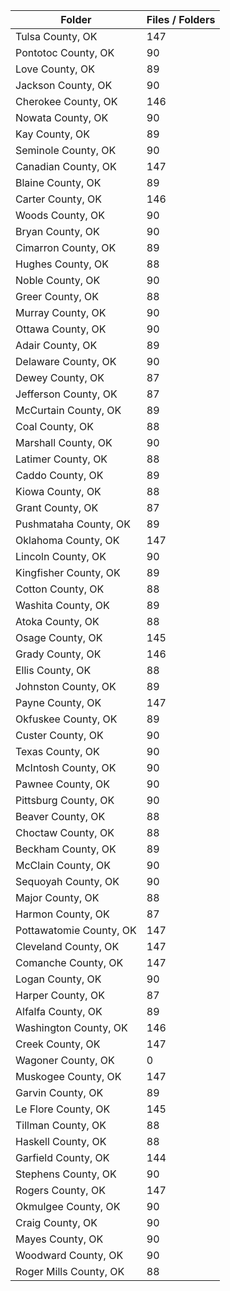 | Folder                  |   Files / Folders |
|-------------------------|-------------------|
| Tulsa County, OK        |               147 |
| Pontotoc County, OK     |                90 |
| Love County, OK         |                89 |
| Jackson County, OK      |                90 |
| Cherokee County, OK     |               146 |
| Nowata County, OK       |                90 |
| Kay County, OK          |                89 |
| Seminole County, OK     |                90 |
| Canadian County, OK     |               147 |
| Blaine County, OK       |                89 |
| Carter County, OK       |               146 |
| Woods County, OK        |                90 |
| Bryan County, OK        |                90 |
| Cimarron County, OK     |                89 |
| Hughes County, OK       |                88 |
| Noble County, OK        |                90 |
| Greer County, OK        |                88 |
| Murray County, OK       |                90 |
| Ottawa County, OK       |                90 |
| Adair County, OK        |                89 |
| Delaware County, OK     |                90 |
| Dewey County, OK        |                87 |
| Jefferson County, OK    |                87 |
| McCurtain County, OK    |                89 |
| Coal County, OK         |                88 |
| Marshall County, OK     |                90 |
| Latimer County, OK      |                88 |
| Caddo County, OK        |                89 |
| Kiowa County, OK        |                88 |
| Grant County, OK        |                87 |
| Pushmataha County, OK   |                89 |
| Oklahoma County, OK     |               147 |
| Lincoln County, OK      |                90 |
| Kingfisher County, OK   |                89 |
| Cotton County, OK       |                88 |
| Washita County, OK      |                89 |
| Atoka County, OK        |                88 |
| Osage County, OK        |               145 |
| Grady County, OK        |               146 |
| Ellis County, OK        |                88 |
| Johnston County, OK     |                89 |
| Payne County, OK        |               147 |
| Okfuskee County, OK     |                89 |
| Custer County, OK       |                90 |
| Texas County, OK        |                90 |
| McIntosh County, OK     |                90 |
| Pawnee County, OK       |                90 |
| Pittsburg County, OK    |                90 |
| Beaver County, OK       |                88 |
| Choctaw County, OK      |                88 |
| Beckham County, OK      |                89 |
| McClain County, OK      |                90 |
| Sequoyah County, OK     |                90 |
| Major County, OK        |                88 |
| Harmon County, OK       |                87 |
| Pottawatomie County, OK |               147 |
| Cleveland County, OK    |               147 |
| Comanche County, OK     |               147 |
| Logan County, OK        |                90 |
| Harper County, OK       |                87 |
| Alfalfa County, OK      |                89 |
| Washington County, OK   |               146 |
| Creek County, OK        |               147 |
| Wagoner County, OK      |                 0 |
| Muskogee County, OK     |               147 |
| Garvin County, OK       |                89 |
| Le Flore County, OK     |               145 |
| Tillman County, OK      |                88 |
| Haskell County, OK      |                88 |
| Garfield County, OK     |               144 |
| Stephens County, OK     |                90 |
| Rogers County, OK       |               147 |
| Okmulgee County, OK     |                90 |
| Craig County, OK        |                90 |
| Mayes County, OK        |                90 |
| Woodward County, OK     |                90 |
| Roger Mills County, OK  |                88 |